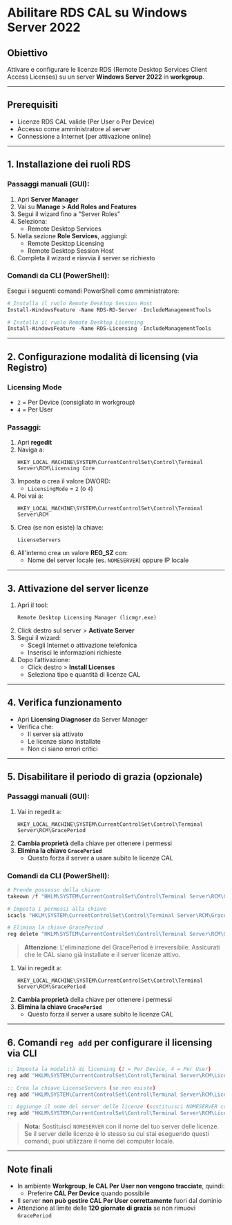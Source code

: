 
# Abilitare RDS CAL su Windows Server 2022

## Obiettivo
Attivare e configurare le licenze RDS (Remote Desktop Services Client Access Licenses) su un server **Windows Server 2022** in **workgroup**.

---

## Prerequisiti

- Licenze RDS CAL valide (Per User o Per Device)
- Accesso come amministratore al server
- Connessione a Internet (per attivazione online)

---

## 1. Installazione dei ruoli RDS

### Passaggi manuali (GUI):
1. Apri **Server Manager**
2. Vai su **Manage > Add Roles and Features**
3. Segui il wizard fino a "Server Roles"
4. Seleziona:
   - Remote Desktop Services
5. Nella sezione **Role Services**, aggiungi:
   - Remote Desktop Licensing
   - Remote Desktop Session Host
6. Completa il wizard e riavvia il server se richiesto

### Comandi da CLI (PowerShell):
Esegui i seguenti comandi PowerShell come amministratore:

```powershell
# Installa il ruolo Remote Desktop Session Host
Install-WindowsFeature -Name RDS-RD-Server -IncludeManagementTools

# Installa il ruolo Remote Desktop Licensing
Install-WindowsFeature -Name RDS-Licensing -IncludeManagementTools
```
---

## 2. Configurazione modalità di licensing (via Registro)

### Licensing Mode
- `2` = Per Device (consigliato in workgroup)
- `4` = Per User

### Passaggi:

1. Apri **regedit**
2. Naviga a:
   ```
   HKEY_LOCAL_MACHINE\SYSTEM\CurrentControlSet\Control\Terminal Server\RCM\Licensing Core
   ```
3. Imposta o crea il valore DWORD:
   - `LicensingMode` = `2` (o `4`)
4. Poi vai a:
   ```
   HKEY_LOCAL_MACHINE\SYSTEM\CurrentControlSet\Control\Terminal Server\RCM
   ```
5. Crea (se non esiste) la chiave:
   ```
   LicenseServers
   ```
6. All'interno crea un valore **REG_SZ** con:
   - Nome del server locale (es. `NOMESERVER`) oppure IP locale

---

## 3. Attivazione del server licenze

1. Apri il tool:
   ```
   Remote Desktop Licensing Manager (licmgr.exe)
   ```
2. Click destro sul server > **Activate Server**
3. Segui il wizard:
   - Scegli Internet o attivazione telefonica
   - Inserisci le informazioni richieste
4. Dopo l’attivazione:
   - Click destro > **Install Licenses**
   - Seleziona tipo e quantità di licenze CAL

---

## 4. Verifica funzionamento

- Apri **Licensing Diagnoser** da Server Manager
- Verifica che:
  - Il server sia attivato
  - Le licenze siano installate
  - Non ci siano errori critici

---

## 5. Disabilitare il periodo di grazia (opzionale)

### Passaggi manuali (GUI):
1. Vai in regedit a:
   ```
   HKEY_LOCAL_MACHINE\SYSTEM\CurrentControlSet\Control\Terminal Server\RCM\GracePeriod
   ```
2. **Cambia proprietà** della chiave per ottenere i permessi
3. **Elimina la chiave `GracePeriod`**
   - Questo forza il server a usare subito le licenze CAL

### Comandi da CLI (PowerShell):

```powershell
# Prende possesso della chiave
takeown /f "HKLM\SYSTEM\CurrentControlSet\Control\Terminal Server\RCM\GracePeriod" /a

# Imposta i permessi alla chiave
icacls "HKLM\SYSTEM\CurrentControlSet\Control\Terminal Server\RCM\GracePeriod" /grant administrators:F /t

# Elimina la chiave GracePeriod
reg delete "HKLM\SYSTEM\CurrentControlSet\Control\Terminal Server\RCM\GracePeriod" /f
```

> **Attenzione**: L'eliminazione del GracePeriod è irreversibile. Assicurati che le CAL siano già installate e il server licenze attivo.


1. Vai in regedit a:
   ```
   HKEY_LOCAL_MACHINE\SYSTEM\CurrentControlSet\Control\Terminal Server\RCM\GracePeriod
   ```
2. **Cambia proprietà** della chiave per ottenere i permessi
3. **Elimina la chiave `GracePeriod`**
   - Questo forza il server a usare subito le licenze CAL

---

## 6. Comandi `reg add` per configurare il licensing via CLI

```cmd
:: Imposta la modalità di licensing (2 = Per Device, 4 = Per User)
reg add "HKLM\SYSTEM\CurrentControlSet\Control\Terminal Server\RCM\Licensing Core" /v LicensingMode /t REG_DWORD /d 2 /f

:: Crea la chiave LicenseServers (se non esiste)
reg add "HKLM\SYSTEM\CurrentControlSet\Control\Terminal Server\RCM\LicenseServers" /f

:: Aggiunge il nome del server delle licenze (sostituisci NOMESERVER con il nome effettivo)
reg add "HKLM\SYSTEM\CurrentControlSet\Control\Terminal Server\RCM\LicenseServers\NOMESERVER" /f
```

> **Nota:** Sostituisci `NOMESERVER` con il nome del tuo server delle licenze. Se il server delle licenze è lo stesso su cui stai eseguendo questi comandi, puoi utilizzare il nome del computer locale.

---

## Note finali

- In ambiente **Workgroup**, **le CAL Per User non vengono tracciate**, quindi:
  - Preferire **CAL Per Device** quando possibile
- Il server **non può gestire CAL Per User correttamente** fuori dal dominio
- Attenzione al limite delle **120 giornate di grazia** se non rimuovi `GracePeriod`
